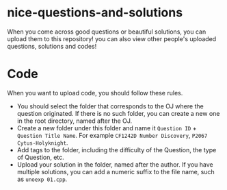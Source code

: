 # nice-questions-and-solutions
When you come across good questions or beautiful solutions, you can upload them to this repository!
you can also view other people's uploaded questions, solutions and codes!

# Code
When you want to upload code, you should follow these rules.
- You should select the folder that corresponds to the OJ where the question originated. If there is no such folder, you can create a new one in the root directory, named after the OJ.
- Create a new folder under this folder and name it `Question ID` + `Question Title Name`. For example `CF1242D Number Discovery`, `P2067 Cytus-Holyknight`.
- Add tags to the folder, including the difficulty of the Question, the type of Question, etc.
- Upload your solution in the folder, named after the author. If you have multiple solutions, you can add a numeric suffix to the file name, such as `unoexp 01.cpp`.
